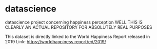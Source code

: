 # datascience
datascience project concerning happiness perception
WELL THIS IS CLEARLY AN ACTUAL REPOSITORY FOR ABSOLUTELY REAL PURPOSES

This dataset is directly linked to the World Happiness Report released in 2019
Link: https://worldhappiness.report/ed/2019/
